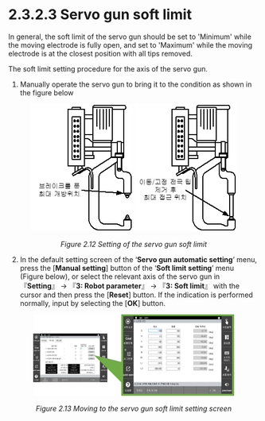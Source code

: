 ﻿# 2.3.2.3 Servo gun soft limit

In general, the soft limit of the servo gun should be set to 'Minimum' while the moving electrode is fully open, and set to 'Maximum' while the moving electrode is at the closest position with all tips removed.

The soft limit setting procedure for the axis of the servo gun.

1. Manually operate the servo gun to bring it to the condition as shown in the figure below


<p align="center">
 <img src="../../../_assets/image_90.png" ></img>
 <img src="../../../_assets/image_2.png" ></img>
 <em><p align="center">Figure 2.12 Setting of the servo gun soft limit</p></em>
</p>

2. In the default setting screen of the ‘**Servo gun automatic setting**’ menu, press the [**Manual setting**] button of the ‘**Soft limit setting**’ menu (Figure below), or select the relevant axis of the servo gun in 『**Setting**』 → 『**3: Robot parameter**』 → 『**3: Soft limit**』 with the cursor and then press the \[**Reset**] button. If the indication is performed normally, input by selecting the \[**OK**] button.

<p align="center">
 <img src="../../../_assets/image_41.png" width="80%"></img>
 <em><p align="center">Figure 2.13 Moving to the servo gun soft limit setting screen </p></em>
</p>